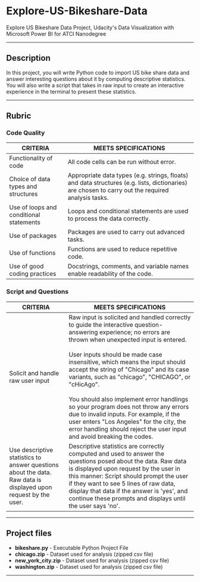 # Explore-US-Bikeshare-Data
Explore US Bikeshare Data Project, Udacity's Data Visualization with Microsoft Power BI for ATCI Nanodegree

***

## Description
In this project, you will write Python code to import US bike share data and answer interesting questions about it by computing descriptive statistics. You will also write a script that takes in raw input to create an interactive experience in the terminal to present these statistics. 

***

## Rubric

### Code Quality
| CRITERIA                       | MEETS SPECIFICATIONS                                                       |
| ------------------------------ |----------------------------------------------------------------------------|
|  Functionality of code|  All code cells can be run without error.  |
|  Choice of data types and structures|  Appropriate data types (e.g. strings, floats) and data structures (e.g. lists, dictionaries) are chosen to carry out the required analysis tasks.  |
|  Use of loops and conditional statements|  Loops and conditional statements are used to process the data correctly.  |
|  Use of packages|  Packages are used to carry out advanced tasks.  |
|  Use of functions|  Functions are used to reduce repetitive code.  |
|  Use of good coding practices|  Docstrings, comments, and variable names enable readability of the code.  |

### Script and Questions
| CRITERIA                       | MEETS SPECIFICATIONS                                                       |
| ------------------------------ |----------------------------------------------------------------------------|
|  Solicit and handle raw user input  |  Raw input is solicited and handled correctly to guide the interactive question-answering experience; no errors are thrown when unexpected input is entered. <br><Br> User inputs should be made case insensitive, which means the input should accept the string of "Chicago" and its case variants, such as "chicago", "CHICAGO", or "cHicAgo". <Br><Br> You should also implement error handlings so your program does not throw any errors due to invalid inputs. For example, if the user enters "Los Angeles" for the city, the error handling should reject the user input and avoid breaking the codes.|
|  Use descriptive statistics to answer questions about the data. Raw data is displayed upon request by the user.  |  Descriptive statistics are correctly computed and used to answer the questions posed about the data. Raw data is displayed upon request by the user in this manner: Script should prompt the user if they want to see 5 lines of raw data, display that data if the answer is 'yes', and continue these prompts and displays until the user says 'no'.  |

***

## Project files
- **bikeshare.py** - Executable Python Project File
- **chicago.zip** - Dataset used for analysis (zipped csv file)
- **new_york_city.zip** - Dataset used for analysis (zipped csv file)
- **washington.zip** - Dataset used for analysis (zipped csv file)
***
